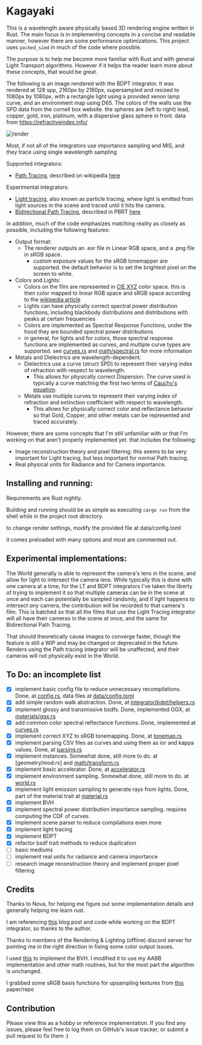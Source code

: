 # Kagayaki

This is a wavelength aware physically based 3D rendering engine written in Rust. The main focus is in implementing concepts in a concise and readable manner, however there are some performance optimizations. This project uses `packed_simd` in much of the code where possible.

The purpose is to help me become more familiar with Rust and with general Light Transport algorithms. However if it helps the reader learn more about these concepts, that would be great.

The following is an image rendered with the BDPT integrator. It was rendered at 128 spp, 2160px by 2160px, supersampled and resized to 1080px by 1080px, with a rectangle light using a provided xenon lamp curve, and an environment map using D65. The colors of the walls use the SPD data from the cornell box website. the spheres are (left to right) lead, copper, gold, iron, platinum, with a dispersive glass sphere in front. data from https://refractiveindex.info/

![render](https://github.com/gillett-hernandez/rust-pathtracer/blob/master/showcase/bdpt.png?raw=true)

Most, if not all of the integrators use importance sampling and MIS, and they trace using single wavelength sampling

Supported integrators:

* [Path Tracing](src/integrator/pt.rs), described on wikipedia [here](https://en.wikipedia.org/wiki/Path_tracing)

Experimental integrators:

* [Light tracing](src/integrator/lt.rs), also known as particle tracing, where light is emitted from light sources in the scene and traced until it hits the camera.
* [Bidirectional Path Tracing](src/integrator/bdpt/mod.rs), described in PBRT [here](http://www.pbr-book.org/3ed-2018/Light_Transport_III_Bidirectional_Methods/Bidirectional_Path_Tracing.html)

In addition, much of the code emphasizes matching reality as closely as possible, including the following features:

* Output format:
  * The renderer outputs an .exr file in Linear RGB space, and a .png file in sRGB space.
    * custom exposure values for the sRGB tonemapper are supported. the default behavior is to set the brightest pixel on the screen to white.
* Colors and Lights:
  * Colors on the film are represented in [CIE XYZ](https://en.wikipedia.org/wiki/CIE_1931_color_space) color space. this is then color mapped to linear RGB space and sRGB space according to the [wikipedia article](https://en.wikipedia.org/wiki/SRGB)
  * Lights can have physically correct spectral power distribution functions, including blackbody distributions and distributions with peaks at certain frequencies
  * Colors are implemented as Spectral Response Functions, under the hood they are bounded spectral power distributions
  * in general, for lights and for colors, those spectral response functions are implemented as curves, and multiple curve types are supported. see [curves.rs](src/curves.rs) and [math/spectral.rs](src/math/spectral.rs) for more information
* Metals and Dielectrics are wavelength-dependent:
  * Dielectrics use a curve (struct SPD) to represent their varying index of refraction with respect to wavelength.
    * This allows for physically correct Dispersion. The curve used is typically a curve matching the first two terms of [Cauchy's equation](https://en.wikipedia.org/wiki/Cauchy%27s_equation).
  * Metals use multiple curves to represent their varying index of refraction and extinction coefficient with respect to wavelength.
    * This allows for physically correct color and reflectance behavior so that Gold, Copper, and other metals can be represented and traced accurately.


However, there are some concepts that I'm still unfamiliar with or that I'm working on that aren't properly implemented yet. that includes the following:

* Image reconstruction theory and pixel filtering. this seems to be very important for Light tracing, but less important for normal Path tracing.
* Real physical units for Radiance and for Camera importance.


## Installing and running:

Requirements are Rust nightly.

Building and running should be as simple as executing `cargo run` from the shell while in the project root directory.

to change render settings, modify the provided file at data/config.toml

it comes preloaded with many options and most are commented out.

## Experimental implementations:

The World generally is able to represent the camera's lens in the scene, and allow for light to intersect the camera lens. While typically this is done with one camera at a time, for the LT and BDPT integrators I've taken the liberty of trying to implement it so that multiple cameras can be in the scene at once and each can potentially be sampled randomly, and if light happens to intersect *any* camera, the contribution will be recorded to that camera's film. This is batched so that all the films that use the Light Tracing integrator will all have their cameras in the scene at once, and the same for Bidirectional Path Tracing.

That should theoretically cause images to converge faster, though the feature is still a WIP and may be changed or deprecated in the future. Renders using the Path tracing integrator will be unaffected, and their cameras will not physically exist in the World.

## To Do: an incomplete list

* [x] implement basic config file to reduce unnecessary recompilations. Done, at [config.rs](src/config.rs), data files at [data/config.toml](data/config.toml)
* [x] add simple random walk abstraction. Done, at [integrator/bdpt/helpers.rs](src/integrator/bdpt/helpers.rs)
* [x] implement glossy and transmissive bsdfs. Done, implemented GGX, at [materials/ggx.rs](src/materials/ggx.rs)
* [x] add common color spectral reflectance functions. Done, implemented at [curves.rs](src/curves.rs)
* [x] implement correct XYZ to sRGB tonemapping. Done, at [tonemap.rs](src/tonemap.rs)
* [x] implement parsing CSV files as curves and using them as ior and kappa values. Done, at [parsing.rs](src/parsing.rs)
* [x] implement instances. Somewhat done, still more to do. at [geometry/mod.rs] and [math/transform.rs](src/math/transform.rs)
* [x] implement basic accelerator. Done, at [accelerator.rs](src/accelerator.rs)
* [x] implement environment sampling. Somewhat done, still more to do. at [world.rs](src/world.rs)
* [x] implement light emission sampling to generate rays from lights. Done, part of the material trait at [material.rs](src/material.rs)
* [x] implement BVH
* [x] implement spectral power distribution importance sampling. requires computing the CDF of curves.
* [x] implement scene parser to reduce compilations even more
* [x] implement light tracing
* [x] implement BDPT
* [x] refactor bsdf trait methods to reduce duplication
* [ ] basic mediums
* [ ] implement real units for radiance and camera importance
* [ ] research image reconstruction theory and implement proper pixel filtering

## Credits

Thanks to Nova, for helping me figure out some implementation details and generally helping me learn rust.

I am referencing [this](https://rendering-memo.blogspot.com/2016/03/bidirectional-path-tracing-8-combine.html) blog post and code while working on the BDPT integrator, so thanks to the author.

Thanks to members of the Rendering & Lighting (offline) discord server for pointing me in the right direction in fixing some color output issues.

I used [this](https://github.com/svenstaro/bvh) to implement the BVH. I modified it to use my AABB implementation and other math routines, but for the most part the algorithm is unchanged.

I grabbed some sRGB basis functions for upsampling textures from [this](https://github.com/imallett/simple-spectral) paper/repo

## Contribution

Please view this as a hobby or reference implementation. If you find any issues, please feel free to log them on GitHub's issue tracker, or submit a pull request to fix them :)

